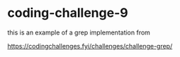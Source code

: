 # coding-challenge-9

this is an example of a grep implementation from

https://codingchallenges.fyi/challenges/challenge-grep/

